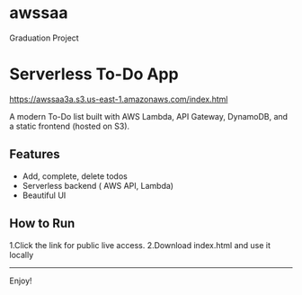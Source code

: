 # awssaa
Graduation Project

# Serverless To-Do App

https://awssaa3a.s3.us-east-1.amazonaws.com/index.html

A modern To-Do list built with AWS Lambda, API Gateway, DynamoDB, and a static frontend (hosted on S3).

## Features

- Add, complete, delete todos
- Serverless backend ( AWS API, Lambda)
- Beautiful UI

## How to Run
1.Click the link for public live access.
2.Download index.html and use it locally

---

Enjoy!

